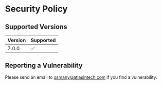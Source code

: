 # Security Policy

## Supported Versions

| Version | Supported          |
| ------- | ------------------ |
|  7.0.0  | :white_check_mark: |

## Reporting a Vulnerability

Please send an email to osmany@atlasintech.com if you find a vulnerability.
